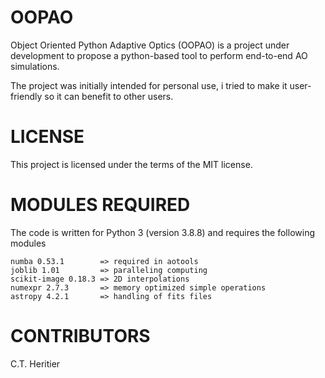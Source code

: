 # OOPAO
Object Oriented Python Adaptive Optics (OOPAO) is a project under development to propose a python-based tool to perform end-to-end AO simulations. 

The project was initially intended for personal use, i tried to make it user-friendly so it can benefit to other users. 

# LICENSE
This project is licensed under the terms of the MIT license.

# MODULES REQUIRED
The code is written for Python 3 (version 3.8.8) and requires the following modules

    numba 0.53.1        => required in aotools
    joblib 1.01         => paralleling computing
    scikit-image 0.18.3 => 2D interpolations
    numexpr 2.7.3       => memory optimized simple operations
    astropy 4.2.1       => handling of fits files
    
# CONTRIBUTORS
C.T. Heritier
